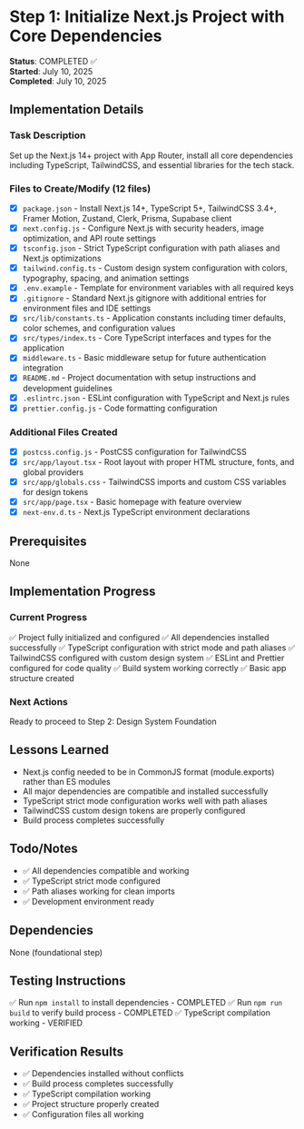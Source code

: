 # Step 1: Initialize Next.js Project with Core Dependencies

**Status**: COMPLETED ✅  
**Started**: July 10, 2025  
**Completed**: July 10, 2025

## Implementation Details

### Task Description
Set up the Next.js 14+ project with App Router, install all core dependencies including TypeScript, TailwindCSS, and essential libraries for the tech stack.

### Files to Create/Modify (12 files)
- [x] `package.json` - Install Next.js 14+, TypeScript 5+, TailwindCSS 3.4+, Framer Motion, Zustand, Clerk, Prisma, Supabase client
- [x] `next.config.js` - Configure Next.js with security headers, image optimization, and API route settings
- [x] `tsconfig.json` - Strict TypeScript configuration with path aliases and Next.js optimizations
- [x] `tailwind.config.ts` - Custom design system configuration with colors, typography, spacing, and animation settings
- [x] `.env.example` - Template for environment variables with all required keys
- [x] `.gitignore` - Standard Next.js gitignore with additional entries for environment files and IDE settings
- [x] `src/lib/constants.ts` - Application constants including timer defaults, color schemes, and configuration values
- [x] `src/types/index.ts` - Core TypeScript interfaces and types for the application
- [x] `middleware.ts` - Basic middleware setup for future authentication integration
- [x] `README.md` - Project documentation with setup instructions and development guidelines
- [x] `.eslintrc.json` - ESLint configuration with TypeScript and Next.js rules
- [x] `prettier.config.js` - Code formatting configuration

### Additional Files Created
- [x] `postcss.config.js` - PostCSS configuration for TailwindCSS
- [x] `src/app/layout.tsx` - Root layout with proper HTML structure, fonts, and global providers
- [x] `src/app/globals.css` - TailwindCSS imports and custom CSS variables for design tokens
- [x] `src/app/page.tsx` - Basic homepage with feature overview
- [x] `next-env.d.ts` - Next.js TypeScript environment declarations

## Prerequisites
None

## Implementation Progress

### Current Progress
✅ Project fully initialized and configured
✅ All dependencies installed successfully
✅ TypeScript configuration with strict mode and path aliases
✅ TailwindCSS configured with custom design system
✅ ESLint and Prettier configured for code quality
✅ Build system working correctly
✅ Basic app structure created

### Next Actions
Ready to proceed to Step 2: Design System Foundation

## Lessons Learned
- Next.js config needed to be in CommonJS format (module.exports) rather than ES modules
- All major dependencies are compatible and installed successfully
- TypeScript strict mode configuration works well with path aliases
- TailwindCSS custom design tokens are properly configured
- Build process completes successfully

## Todo/Notes
- ✅ All dependencies compatible and working
- ✅ TypeScript strict mode configured
- ✅ Path aliases working for clean imports
- ✅ Development environment ready

## Dependencies
None (foundational step)

## Testing Instructions
✅ Run `npm install` to install dependencies - COMPLETED
✅ Run `npm run build` to verify build process - COMPLETED
✅ TypeScript compilation working - VERIFIED

## Verification Results
- ✅ Dependencies installed without conflicts
- ✅ Build process completes successfully  
- ✅ TypeScript compilation working
- ✅ Project structure properly created
- ✅ Configuration files all working
